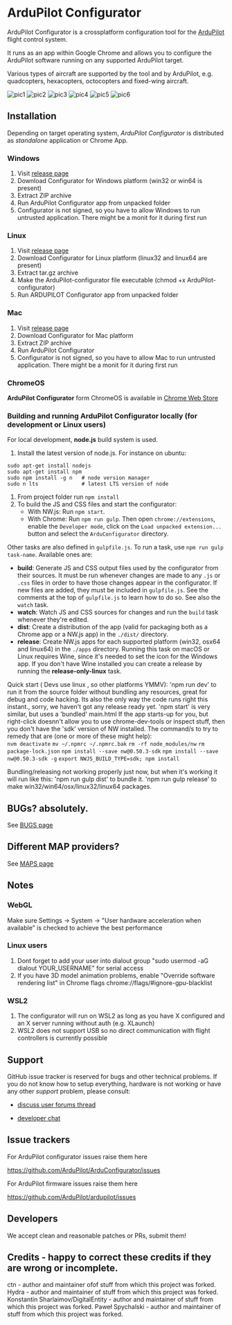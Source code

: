 # ArduPilot Configurator

ArduPilot Configurator is a crossplatform configuration tool for the [ArduPilot](https://github.com/ArduPilot/ardupilot) flight control system.

It runs as an app within Google Chrome and allows you to configure the ArduPilot software running on any supported ArduPilot target.

Various types of aircraft are supported by the tool and by ArduPilot, e.g. quadcopters, hexacopters, octocopters and fixed-wing aircraft.

![pic1](https://github.com/ArduPilot/ArduConfigurator/blob/master/configurator1.png?raw=true)
![pic2](https://github.com/ArduPilot/ArduConfigurator/blob/master/configurator2.png?raw=true)
![pic3](https://github.com/ArduPilot/ArduConfigurator/blob/master/configurator3.png?raw=true)
![pic4](https://github.com/ArduPilot/ArduConfigurator/blob/master/configurator4.png?raw=true)
![pic5](https://github.com/ArduPilot/ArduConfigurator/blob/master/configurator5.png?raw=true)
![pic6](https://github.com/ArduPilot/ArduConfigurator/blob/master/configurator6.png?raw=true)


## Installation

Depending on target operating system, _ArduPilot Configurator_ is distributed as _standalone_ application or Chrome App.

### Windows

1. Visit [release page](https://github.com/ArduPilot/ArduConfigurator/releases)
1. Download Configurator for Windows platform (win32 or win64 is present)
1. Extract ZIP archive
1. Run ArduPilot Configurator app from unpacked folder
1. Configurator is not signed, so you have to allow Windows to run untrusted application. There might be a monit for it during first run 

### Linux

1. Visit [release page](https://github.com/ArduPilot/ArduConfigurator/releases)
1. Download Configurator for Linux platform (linux32 and linux64 are present)
1. Extract tar.gz archive
1. Make the ArduPilot-configurator file executable (chmod +x ArduPilot-configurator)
1. Run ARDUPILOT Configurator app from unpacked folder

### Mac

1. Visit [release page](https://github.com/ArduPilot/ArduConfigurator/releases)
1. Download Configurator for Mac platform
1. Extract ZIP archive
1. Run ArduPilot Configurator
1. Configurator is not signed, so you have to allow Mac to run untrusted application. There might be a monit for it during first run 

### ChromeOS

**ArduPilot Configurator** form ChromeOS is available in [Chrome Web Store](https://chrome.google.com/webstore/detail/ArduPilot-configurator/fmaidjmgkdkpafmbnmigkpdnpdhopgel)

### Building and running ArduPilot Configurator locally (for development or Linux users)

For local development, **node.js** build system is used.

1. Install the latest version of node.js. For instance on ubuntu:
```
sudo apt-get install nodejs
sudo apt-get install npm
sudo npm install -g n   # node version manager
sudo n lts              # latest LTS version of node
```
1. From project folder run `npm install`
1. To build the JS and CSS files and start the configurator:
    - With NW.js: Run `npm start`.
    - With Chrome: Run `npm run gulp`. Then open `chrome://extensions`, enable
    the `Developer mode`, click on the `Load unpacked extension...` button and select the `ArduConfigurator` directory.

Other tasks are also defined in `gulpfile.js`. To run a task, use `npm run gulp task-name`. Available ones are:

- **build**: Generate JS and CSS output files used by the configurator from their sources. It must be run whenever changes are made to any `.js` or `.css` files in order to have those changes appear
in the configurator. If new files are added, they must be included in `gulpfile.js`. See the comments at the top of `gulpfile.js` to learn how to do so. See also the `watch` task.
- **watch**: Watch JS and CSS sources for changes and run the `build` task whenever they're edited.
- **dist**: Create a distribution of the app (valid for packaging both as a Chrome app or a NW.js app)
in the `./dist/` directory.
- **release**: Create NW.js apps for each supported platform (win32, osx64 and linux64) in the `./apps`
directory. Running this task on macOS or Linux requires Wine, since it's needed to set the icon
for the Windows app. If you don't have Wine installed you can create a release by running the **release-only-linux** task.

Quick start ( Devs use linux , so other platforms YMMV):
'npm run dev' to run it from the source folder without bundling any resources, great for debug and code hacking. Its also the only way the code runs right this instant., sorry, we haven't got any release ready yet. 'npm start' is very similar, but uses a 'bundled' main.html
If the app starts-up for you, but right-click doesnn't allow you to use chrome-dev-tools or inspect stuff, then you don't have the 'sdk' version of NW installed.  The command/s to try to remedy that are (one or more of these might help):  
`nvm deactivate`
`mv ~/.npmrc ~/.npmrc.bak`
`rm -rf node_modules/nw`
`rm package-lock.json`
`npm install --save nw@0.50.3-sdk`
`npm install --save nw@0.50.3-sdk -g`
`export NWJS_BUILD_TYPE=sdk; npm install`

Bundling/releasing not working properly just now, but when it's working it will run like this:
'npm run gulp dist' to bundle it.
'npm run gulp release' to make win32/win64/osx/linux32/linux64 packages.

## BUGs?  absolutely.

See [BUGS page](https://github.com/ArduPilot/ArduConfigurator/blob/master/BUGS.md)


## Different MAP providers? 

See [MAPS page](https://github.com/ArduPilot/ArduConfigurator/blob/master/MAPS.md)


## Notes

### WebGL

Make sure Settings -> System -> "User hardware acceleration when available" is checked to achieve the best performance

### Linux users

1. Dont forget to add your user into dialout group "sudo usermod -aG dialout YOUR_USERNAME" for serial access
2. If you have 3D model animation problems, enable "Override software rendering list" in Chrome flags chrome://flags/#ignore-gpu-blacklist

### WSL2

1. The configurator will run on WSL2 as long as you have X configured and an X server running without auth (e.g. XLaunch)
2. WSL2 does not support USB so no direct communication with flight controllers is currently possible

## Support

GitHub issue tracker is reserved for bugs and other technical problems. If you do not know how to setup
everything, hardware is not working or have any other _support_ problem, please consult:

* [discuss user forums thread](https://discuss.ardupilot.org/)

* [developer chat](https://ardupilot.org/dev/docs/ardupilot-discord-server.html)

## Issue trackers

For ArduPilot configurator issues raise them here

https://github.com/ArduPilot/ArduConfigurator/issues

For ArduPilot firmware issues raise them here

https://github.com/ArduPilot/ardupilot/issues

## Developers

We accept clean and reasonable patches or PRs, submit them!

## Credits - happy to correct these credits if they are wrong or incomplete.

ctn -  author and maintainer ofof stuff from which this project was forked.
Hydra - author and maintainer of stuff from which this project was forked.
Konstantin Sharlaimov/DigitalEntity - author and maintainer of stuff from which this project was forked.
Paweł Spychalski - author and maintainer of stuff from which this project was forked.
